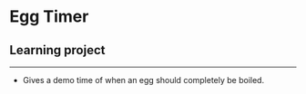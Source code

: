 # Egg Timer
## Learning project
---
* Gives a demo time of when an egg should completely be boiled.
